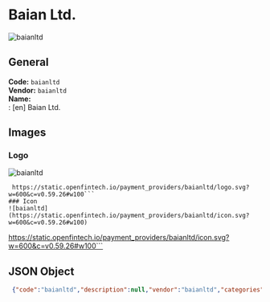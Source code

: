 # Baian Ltd. 
![baianltd](https://static.openfintech.io/payment_providers/baianltd/logo.svg?w=600&c=v0.59.26#w100)  
## General 
**Code:** `baianltd`  
**Vendor:** `baianltd`  
**Name:**  
:	[en] Baian Ltd.  
## Images 
### Logo 
![baianltd](https://static.openfintech.io/payment_providers/baianltd/logo.svg?w=600&c=v0.59.26#w100)  
```
 https://static.openfintech.io/payment_providers/baianltd/logo.svg?w=600&c=v0.59.26#w100```  
### Icon 
![baianltd](https://static.openfintech.io/payment_providers/baianltd/icon.svg?w=600&c=v0.59.26#w100)  
```
 https://static.openfintech.io/payment_providers/baianltd/icon.svg?w=600&c=v0.59.26#w100```  
## JSON Object 
```json
 {"code":"baianltd","description":null,"vendor":"baianltd","categories":null,"countries":null,"payment_method":null,"payout_method":null,"metadata":{"about_payments_code":"baianltd"},"name":{"en":"Baian Ltd."}}```  
